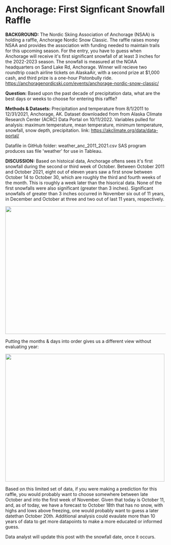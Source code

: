 # Anchorage: First Signficant Snowfall Raffle

**BACKGROUND:** The Nordic Skiing Association of Anchorage (NSAA) is holding a raffle, Anchorage Nordic Snow Classic. The raffle raises money NSAA and provides the association with funding needed to maintain trails for this upcoming season. For the entry, you have to guess when Anchorage will receive it's first significant snowfall of at least 3 inches for the 2022-2023 season. The snowfall is measured at the NOAA headquarters on Sand Lake Rd, Anchorage. Winner will recieve two roundtrip coach airline tickets on AlaskaAir, with a second prize at $1,000 cash, and third prize is a one-hour Pistonbully ride. 
https://anchoragenordicski.com/events/anchorage-nordic-snow-classic/

**Question:** Based upon the past decade of precipitation data, what are the best days or weeks to choose for entering this raffle?

**Methods & Datasets:**
Precipitation and temperature from 8/1/2011 to 12/31/2021, Anchorage, AK. Dataset downloaded from from Alaska Climate Research Center (ACRC) Data Portal on 10/11/2022. 
Variables pulled for analysis: maximum temperature, mean temperature, minimum temperature, snowfall, snow depth, precipitation.
link: https://akclimate.org/data/data-portal/

Datafile in GitHub folder: weather_anc_2011_2021.csv
SAS program produces sas file 'weather' for use in Tableau. 

**DISCUSSION:** Based on histoical data, Anchorage oftens sees it's first snowfall during the second or third week of October.
Between October 2011 and October 2021, eight out of eleven years saw a first snow between October 14 to October 30, which are roughly the third and fourth weeks of the month. This is roughly a week later than the hisorical data. None of the first snowfalls were also significant (greater than 3 inches).  Significant snowfalls of greater than 3 inches occurred in November six out of 11 years, in December and October at three and two out of last 11 years, respectively.

<img src="https://github.com/mapike907/Images/blob/main/Snowfall2.PNG" width="800" height="400" />

Putting the months & days into order gives us a different view without evaluating year:

<img src="https://github.com/mapike907/Images/blob/main/snow1.PNG" width="500" height="400" />

Based on this limited set of data, if you were making a prediction for this raffle, you would probably want to choose somewhere between late October and into the first week of November. Given that today is October 11, and, as of today, we have a forecast to October 18th that has no snow, with highs and lows above freezing, one would probably want to guess a later datethan October 20th. Additional analysis could evaulate more than 10 years of data to get more datapoints to make a more educated or informed guess.

Data analyst will update this post with the snowfall date, once it occurs.

